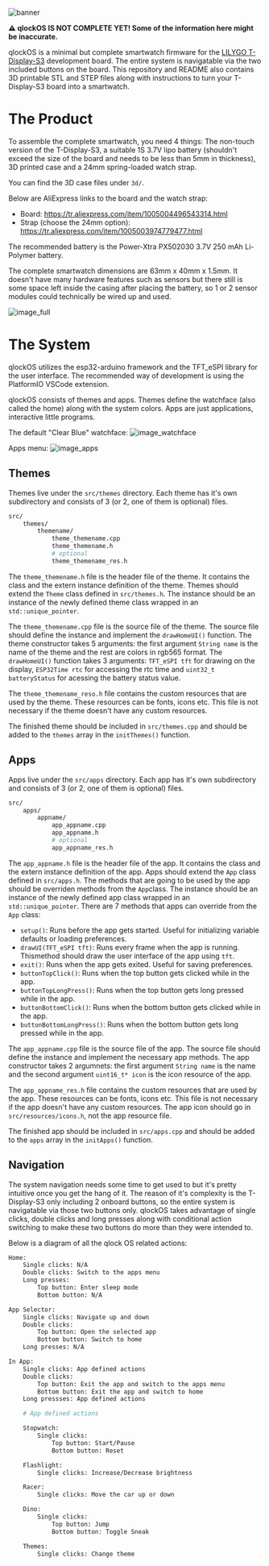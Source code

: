 ![banner](https://github.com/qewer33/qlock-os/blob/main/assets/Banner.png?raw=true)

**:warning: qlockOS IS NOT COMPLETE YET! Some of the information here might be inaccurate.**

qlockOS is a minimal but complete smartwatch firmware for the [LILYGO T-Display-S3](https://www.lilygo.cc/products/t-display-s3) development board. The entire system is navigatable via the two included buttons on the board. This repository and README also contains 3D printable STL and STEP files along with instructions to turn your T-Display-S3 board into a smartwatch.

# The Product

To assemble the complete smartwatch, you need 4 things: The non-touch version of the T-Display-S3, a suitable 1S 3.7V lipo battery (shouldn't exceed the size of the board and needs to be less than 5mm in thickness), 3D printed case and a 24mm spring-loaded watch strap.

You can find the 3D case files under `3d/`.

Below are AliExpress links to the board and the watch strap:

-   Board: https://tr.aliexpress.com/item/1005004496543314.html
-   Strap (choose the 24mm option): https://tr.aliexpress.com/item/1005003974779477.html

The recommended battery is the Power-Xtra PX502030 3.7V 250 mAh Li-Polymer battery.

The complete smartwatch dimensions are 63mm x 40mm x 1.5mm. It doesn't have many hardware features such as sensors but there still is some space left inside the casing after placing the battery, so 1 or 2 sensor modules could technically be wired up and used.

![image_full](https://github.com/qewer33/qlock-os/blob/main/assets/image_full.png?raw=true)

# The System

qlockOS utilizes the esp32-arduino framework and the TFT_eSPI library for the user interface. The recommended way of development is using the PlatformIO VSCode extension.

qlockOS consists of themes and apps. Themes define the watchface (also called the home) along with the system colors. Apps are just applications, interactive little programs.

The default "Clear Blue" watchface:
![image_watchface](https://github.com/qewer33/qlock-os/blob/main/assets/image_watchface.png?raw=true)

Apps menu:
![image_apps](https://github.com/qewer33/qlock-os/blob/main/assets/image_apps.png?raw=true)

## Themes

Themes live under the `src/themes` directory. Each theme has it's own subdirectory and consists of 3 (or 2, one of them is optional) files.

```sh
src/
    themes/
        themename/
            theme_themename.cpp
            theme_themename.h
            # optional
            theme_themename_res.h
```

The `theme_themename.h` file is the header file of the theme. It contains the class and the extern instance definition of the theme. Themes should extend the `Theme` class defined in `src/themes.h`. The instance should be an instance of the newly defined theme class wrapped in an `std::unique_pointer`.

The `theme_themename.cpp` file is the source file of the theme. The source file should define the instance and implement the `drawHomeUI()` function. The theme constructor takes 5 arguments: the first argument `String name` is the name of the theme and the rest are colors in rgb565 format. The `drawHomeUI()` function takes 3 arguments: `TFT_eSPI tft` for drawing on the display, `ESP32Time rtc` for accessing the rtc time and `uint32_t batteryStatus` for acessing the battery status value.

The `theme_themename_reso.h` file contains the custom resources that are used by the theme. These resources can be fonts, icons etc. This file is not necessary if the theme doesn't have any custom resources.

The finished theme should be included in `src/themes.cpp` and should be added to the `themes` array in the `initThemes()` function.

## Apps

Apps live under the `src/apps` directory. Each app has it's own subdirectory and consists of 3 (or 2, one of them is optional) files.

```sh
src/
    apps/
        appname/
            app_appname.cpp
            app_appname.h
            # optional
            app_appname_res.h
```

The `app_appname.h` file is the header file of the app. It contains the class and the extern instance definition of the app. Apps should extend the `App` class defined in `src/apps.h`. The methods that are going to be used by the app should be overriden methods from the `App`class. The instance should be an instance of the newly defined app class wrapped in an `std::unique_pointer`. There are 7 methods that apps can override from the `App` class:

-   `setup()`: Runs before the app gets started. Useful for initializing variable defaults or loading preferences.
-   `drawUI(TFT_eSPI tft)`: Runs every frame when the app is running. Thismethod should draw the user interface of the app using `tft`.
-   `exit()`: Runs when the app gets exited. Useful for saving preferences.
-   `buttonTopClick()`: Runs when the top button gets clicked while in the app.
-   `buttonTopLongPress()`: Runs when the top button gets long pressed while in the app.
-   `buttonBottomClick()`: Runs when the bottom button gets clicked while in the app.
-   `buttonBottomLongPress()`: Runs when the bottom button gets long pressed while in the app.

The `app_appname.cpp` file is the source file of the app. The source file should define the instance and implement the necessary app methods. The app constructor takes 2 argumnets: the first argument `String name` is the name and the second argument `uint16_t* icon` is the icon resource of the app.

The `app_appname_res.h` file contains the custom resources that are used by the app. These resources can be fonts, icons etc. This file is not necessary if the app doesn't have any custom resources. The app icon should go in `src/resources/icons.h`, not the app resource file.

The finished app should be included in `src/apps.cpp` and should be added to the `apps` array in the `initApps()` function.

## Navigation

The system navigation needs some time to get used to but it's pretty intuitive once you get the hang of it. The reason of it's complexity is the T-Display-S3 only including 2 onboard buttons, so the entire system is navigatable via those two buttons only. qlockOS takes advantage of single clicks, double clicks and long presses along with conditional action switching to make these two buttons do more than they were intended to.

Below is a diagram of all the qlock OS related actions:

```sh
Home:
    Single clicks: N/A
    Double clicks: Switch to the apps menu
    Long presses:
        Top button: Enter sleep mode
        Bottom button: N/A

App Selector:
    Single clicks: Navigate up and down
    Double clicks:
        Top button: Open the selected app
        Bottom button: Switch to home
    Long presses: N/A

In App:
    Single clicks: App defined actions
    Double clicks:
        Top button: Exit the app and switch to the apps menu
        Bottom button: Exit the app and switch to home
    Long pressses: App defined actions

    # App defined actions

    Stopwatch:
        Single clicks:
            Top button: Start/Pause
            Bottom button: Reset

    Flashlight:
        Single clicks: Increase/Decrease brightness

    Racer:
        Single clicks: Move the car up or down

    Dino:
        Single clicks:
            Top button: Jump
            Bottom button: Toggle Sneak

    Themes:
        Single clicks: Change theme

```
